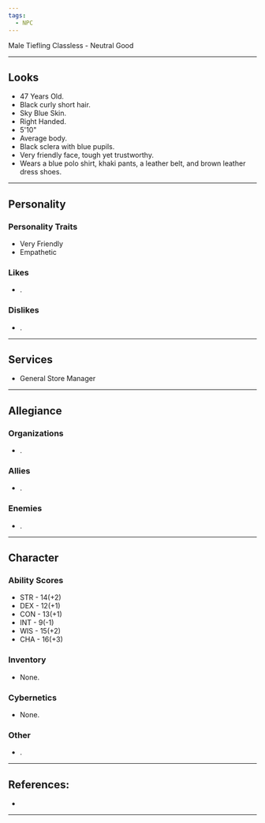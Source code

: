 ```yaml
---
tags:
  - NPC
---
```

Male Tiefling Classless - Neutral Good
****
## Looks
- 47 Years Old.
- Black curly short hair.
- Sky Blue Skin.
- Right Handed.
- 5'10"
- Average body.
- Black sclera with blue pupils.
- Very friendly face, tough yet trustworthy.
- Wears a blue polo shirt, khaki pants, a leather belt, and brown leather dress shoes.
****
## Personality
### Personality Traits
- Very Friendly
- Empathetic
### Likes
- .
### Dislikes
- .
****
## Services
- General Store Manager
****
## Allegiance
### Organizations
- .
### Allies
- .
### Enemies
- .
****
## Character
### Ability Scores
- STR - 14(+2)
- DEX - 12(+1)
- CON - 13(+1)
- INT - 9(-1)
- WIS - 15(+2)
- CHA - 16(+3)
### Inventory
- None.
### Cybernetics
- None.
### Other
- .
****
## References:
- 
****